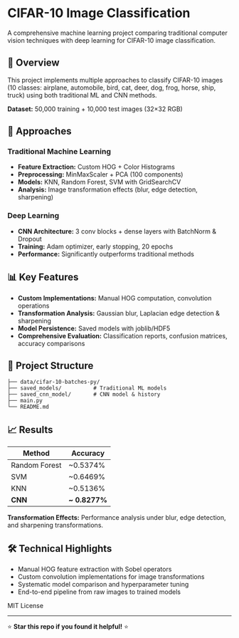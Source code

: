 # CIFAR-10 Image Classification

A comprehensive machine learning project comparing traditional computer vision techniques with deep learning for CIFAR-10 image classification.

## 🎯 Overview

This project implements multiple approaches to classify CIFAR-10 images (10 classes: airplane, automobile, bird, cat, deer, dog, frog, horse, ship, truck) using both traditional ML and CNN methods.

**Dataset:** 50,000 training + 10,000 test images (32×32 RGB)

## 🔧 Approaches

### Traditional Machine Learning
- **Feature Extraction:** Custom HOG + Color Histograms
- **Preprocessing:** MinMaxScaler + PCA (100 components)
- **Models:** KNN, Random Forest, SVM with GridSearchCV
- **Analysis:** Image transformation effects (blur, edge detection, sharpening)

### Deep Learning
- **CNN Architecture:** 3 conv blocks + dense layers with BatchNorm & Dropout
- **Training:** Adam optimizer, early stopping, 20 epochs
- **Performance:** Significantly outperforms traditional methods

## 📊 Key Features

- **Custom Implementations:** Manual HOG computation, convolution operations
- **Transformation Analysis:** Gaussian blur, Laplacian edge detection & sharpening
- **Model Persistence:** Saved models with joblib/HDF5
- **Comprehensive Evaluation:** Classification reports, confusion matrices, accuracy comparisons


## 📁 Project Structure

```
├── data/cifar-10-batches-py/
├── saved_models/          # Traditional ML models
├── saved_cnn_model/       # CNN model & history
├── main.py
└── README.md
```

## 📈 Results

| Method | Accuracy |
|--------|----------|
| Random Forest | ~0.5374% |
| SVM | ~0.6469% |
| KNN | ~0.5136% |
| **CNN** | **~ 0.8277%** |

**Transformation Effects:** Performance analysis under blur, edge detection, and sharpening transformations.

## 🛠️ Technical Highlights

- Manual HOG feature extraction with Sobel operators
- Custom convolution implementations for image transformations
- Systematic model comparison and hyperparameter tuning
- End-to-end pipeline from raw images to trained models


MIT License

---

⭐ **Star this repo if you found it helpful!** ⭐
